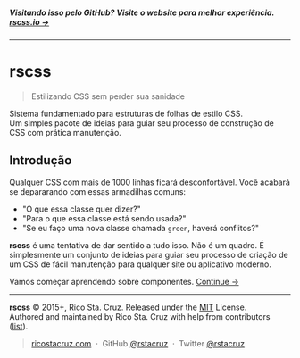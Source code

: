 ##### Visitando isso pelo GitHub? Visite o website para melhor experiência. **[rscss.io →](http://rscss.io)**
<!-- {h5: style='display:none'} -->

----
<!-- {hr: style='display:none'} -->

# rscss

<!-- {h1:.massive-header.-with-tagline} -->

> Estilizando CSS sem perder sua sanidade

Sistema fundamentado para estruturas de folhas de estilo CSS.<br>
Um simples pacote de ideias para guiar seu processo de construção de CSS com prática manutenção.

Introdução
------------


Qualquer CSS com mais de 1000 linhas ficará desconfortável. Você acabará se depararando com essas armadilhas comuns:

* "O que essa classe quer dizer?"
* "Para o que essa classe está sendo usada?"
* "Se eu faço uma nova classe chamada `green`, haverá conflitos?"

**rscss** é uma tentativa de dar sentido a tudo isso. Não é um quadro. É simplesmente um conjunto de ideias para guiar seu processo de criação de um CSS de fácil manutenção para qualquer site ou aplicativo moderno.

Vamos começar aprendendo sobre componentes.
[Continue →](docs/components.md)
<!-- {p:.pull-box} -->

----
<!-- {hr: style='display:none'} -->

**rscss** © 2015+, Rico Sta. Cruz. Released under the [MIT] License.<br>
Authored and maintained by Rico Sta. Cruz with help from contributors ([list][contributors]).
<!-- {p: style='display:none'} -->

> [ricostacruz.com](http://ricostacruz.com) &nbsp;&middot;&nbsp;
> GitHub [@rstacruz](https://github.com/rstacruz) &nbsp;&middot;&nbsp;
> Twitter [@rstacruz](https://twitter.com/rstacruz)
<!-- {blockquote: style='display:none'} -->

[MIT]: http://mit-license.org/
[contributors]: http://github.com/rstacruz/rscss/contributors
